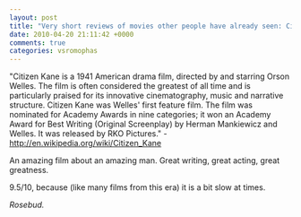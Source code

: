 ```yaml
---
layout: post
title: "Very short reviews of movies other people have already seen: Citizen Kane [1941]"
date: 2010-04-20 21:11:42 +0000
comments: true
categories: vsromophas
---
```


"Citizen Kane is a 1941 American drama film, directed by and starring Orson Welles. The film is often considered the greatest of all time and is particularly praised for its innovative cinematography, music and narrative structure. Citizen Kane was Welles' first feature film. The film was nominated for Academy Awards in nine categories; it won an Academy Award for Best Writing (Original Screenplay) by Herman Mankiewicz and Welles. It was released by RKO Pictures." - http://en.wikipedia.org/wiki/Citizen_Kane 

An amazing film about an amazing man. Great writing, great acting, great greatness. 

9.5/10, because (like many films from this era) it is a bit slow at times. 

*Rosebud.*